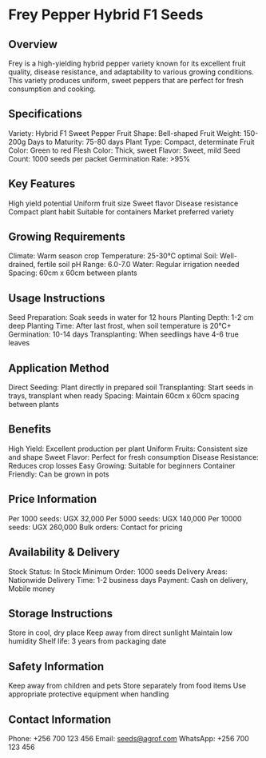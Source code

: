 # Frey Pepper Hybrid F1 Seeds

## Overview
Frey is a high-yielding hybrid pepper variety known for its excellent fruit quality, disease resistance, and adaptability to various growing conditions. This variety produces uniform, sweet peppers that are perfect for fresh consumption and cooking.

## Specifications
Variety: Hybrid F1 Sweet Pepper
Fruit Shape: Bell-shaped
Fruit Weight: 150-200g
Days to Maturity: 75-80 days
Plant Type: Compact, determinate
Fruit Color: Green to red
Flesh Color: Thick, sweet
Flavor: Sweet, mild
Seed Count: 1000 seeds per packet
Germination Rate: >95%

## Key Features
High yield potential
Uniform fruit size
Sweet flavor
Disease resistance
Compact plant habit
Suitable for containers
Market preferred variety

## Growing Requirements
Climate: Warm season crop
Temperature: 25-30°C optimal
Soil: Well-drained, fertile soil
pH Range: 6.0-7.0
Water: Regular irrigation needed
Spacing: 60cm x 60cm between plants

## Usage Instructions
Seed Preparation: Soak seeds in water for 12 hours
Planting Depth: 1-2 cm deep
Planting Time: After last frost, when soil temperature is 20°C+
Germination: 10-14 days
Transplanting: When seedlings have 4-6 true leaves

## Application Method
Direct Seeding: Plant directly in prepared soil
Transplanting: Start seeds in trays, transplant when ready
Spacing: Maintain 60cm x 60cm spacing between plants

## Benefits
High Yield: Excellent production per plant
Uniform Fruits: Consistent size and shape
Sweet Flavor: Perfect for fresh consumption
Disease Resistance: Reduces crop losses
Easy Growing: Suitable for beginners
Container Friendly: Can be grown in pots

## Price Information
Per 1000 seeds: UGX 32,000
Per 5000 seeds: UGX 140,000
Per 10000 seeds: UGX 260,000
Bulk orders: Contact for pricing

## Availability & Delivery
Stock Status: In Stock
Minimum Order: 1000 seeds
Delivery Areas: Nationwide
Delivery Time: 1-2 business days
Payment: Cash on delivery, Mobile money

## Storage Instructions
Store in cool, dry place
Keep away from direct sunlight
Maintain low humidity
Shelf life: 3 years from packaging date

## Safety Information
Keep away from children and pets
Store separately from food items
Use appropriate protective equipment when handling

## Contact Information
Phone: +256 700 123 456
Email: seeds@agrof.com
WhatsApp: +256 700 123 456
